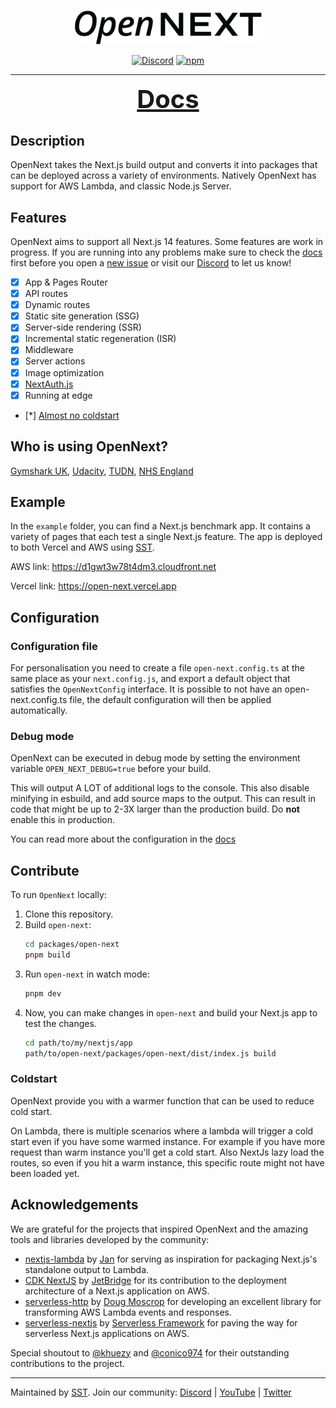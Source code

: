 <p align="center">
  <a href="https://opennext.js.org">
    <picture>
      <source media="(prefers-color-scheme: dark)" srcset="docs/public/logo-dark.svg">
      <img alt="OpenNext" src="docs/public/logo-light.svg" width="300" />
    </picture>
  </a>
</p>
<p align="center">
  <a href="https://sst.dev/discord"><img alt="Discord" src="https://img.shields.io/discord/983865673656705025?style=flat-square" /></a>
  <a href="https://www.npmjs.com/package/@opennextjs/aws"><img alt="npm" src="https://img.shields.io/npm/v/@opennextjs/aws.svg?style=flat-square" /></a>
</p>

---

<p align="center">
  <a style="font-size: 2.5rem;font-weight:bold;" href="https://open-next.js.org/aws">Docs</a>
</p>

## Description

OpenNext takes the Next.js build output and converts it into packages that can be deployed across a variety of environments. Natively OpenNext has support for AWS Lambda, and classic Node.js Server.

## Features

OpenNext aims to support all Next.js 14 features. Some features are work in progress. If you are running into any problems make sure to check the [docs](https://opennext.js.org/aws) first before you open a [new issue](/issues/new) or visit our [Discord](https://discord.gg/AWyhAu8q) to let us know!

- [x] App & Pages Router
- [x] API routes
- [x] Dynamic routes
- [x] Static site generation (SSG)
- [x] Server-side rendering (SSR)
- [x] Incremental static regeneration (ISR)
- [x] Middleware
- [x] Server actions
- [x] Image optimization
- [x] [NextAuth.js](https://next-auth.js.org)
- [x] Running at edge
- [*] [Almost no coldstart](#coldstart)

## Who is using OpenNext?

[Gymshark UK](https://uk.gymshark.com), [Udacity](https://engineering.udacity.com/deploying-next-js-on-the-edge-with-sst-is-sst-the-game-changer-its-claimed-to-be-1f05a0abc27c), [TUDN](https://www.tudn.com), [NHS England](https://github.com/nhs-england-tools/terraform-aws-opennext)

## Example

In the `example` folder, you can find a Next.js benchmark app. It contains a variety of pages that each test a single Next.js feature. The app is deployed to both Vercel and AWS using [SST](https://docs.sst.dev/start/nextjs).

AWS link: https://d1gwt3w78t4dm3.cloudfront.net

Vercel link: https://open-next.vercel.app

## Configuration

### Configuration file

For personalisation you need to create a file `open-next.config.ts` at the same place as your `next.config.js`, and export a default object that satisfies the `OpenNextConfig` interface. It is possible to not have an open-next.config.ts file, the default configuration will then be applied automatically.

### Debug mode

OpenNext can be executed in debug mode by setting the environment variable `OPEN_NEXT_DEBUG=true` before your build.

This will output A LOT of additional logs to the console. This also disable minifying in esbuild, and add source maps to the output. This can result in code that might be up to 2-3X larger than the production build. Do **not** enable this in production.

You can read more about the configuration in the [docs](https://opennext.js.org/aws/config)


## Contribute

To run `OpenNext` locally:

1. Clone this repository.
1. Build `open-next`:
   ```bash
   cd packages/open-next
   pnpm build
   ```
1. Run `open-next` in watch mode:
   ```bash
   pnpm dev
   ```
1. Now, you can make changes in `open-next` and build your Next.js app to test the changes.
   ```bash
   cd path/to/my/nextjs/app
   path/to/open-next/packages/open-next/dist/index.js build
   ```

### Coldstart

OpenNext provide you with a warmer function that can be used to reduce cold start.

On Lambda, there is multiple scenarios where a lambda will trigger a cold start even if you have some warmed instance. For example if you have more request than warm instance you'll get a cold start. Also NextJs lazy load the routes, so even if you hit a warm instance, this specific route might not have been loaded yet.

## Acknowledgements

We are grateful for the projects that inspired OpenNext and the amazing tools and libraries developed by the community:

- [nextjs-lambda](https://github.com/sladg/nextjs-lambda) by [Jan](https://github.com/sladg) for serving as inspiration for packaging Next.js's standalone output to Lambda.
- [CDK NextJS](https://github.com/jetbridge/cdk-nextjs/) by [JetBridge](https://github.com/jetbridge) for its contribution to the deployment architecture of a Next.js application on AWS.
- [serverless-http](https://github.com/dougmoscrop/serverless-http) by [Doug Moscrop](https://github.com/dougmoscrop) for developing an excellent library for transforming AWS Lambda events and responses.
- [serverless-nextjs](https://github.com/serverless-nextjs/serverless-next.js) by [Serverless Framework](https://github.com/serverless) for paving the way for serverless Next.js applications on AWS.

Special shoutout to [@khuezy](https://github.com/khuezy) and [@conico974](https://github.com/conico974) for their outstanding contributions to the project.

---

Maintained by [SST](https://sst.dev). Join our community: [Discord](https://discord.gg/AWyhAu8q) | [YouTube](https://www.youtube.com/c/sst-dev) | [Twitter](https://twitter.com/SST_dev)
